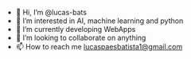 - 👋 Hi, I’m @lucas-bats
- 👀 I’m interested in AI, machine learning and python
- 🌱 I’m currently developing WebApps
- 💞️ I’m looking to collaborate on anything
- 📫 How to reach me lucaspaesbatista1@gmail.com

<!---
lucas-bats/lucas-bats is a ✨ special ✨ repository because its `README.md` (this file) appears on your GitHub profile.
You can click the Preview link to take a look at your changes.
--->
